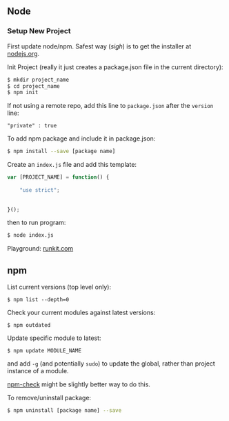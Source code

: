 ## Node 

### Setup New Project

First update node/npm.  Safest way (*sigh*) is to get the installer at [nodejs.org](https://nodejs.org/en/).

Init Project (really it just creates a package.json file in the current directory):

```bash
$ mkdir project_name
$ cd project_name
$ npm init
```
	
If not using a remote repo, add this line to `package.json` after the `version` line:

	"private" : true
	
To add npm package and include it in package.json:

```bash
$ npm install --save [package name]
```

Create an `index.js` file and add this template:

```javascript
var [PROJECT_NAME] = function() {
	
	"use strict";
	
	
}();
```

then to run program:

```bash
$ node index.js
```
	



Playground: [runkit.com](https://runkit.com)

## npm

List current versions (top level only):

`$ npm list --depth=0`

Check your current modules against latest versions:

`$ npm outdated`

Update specific module to latest:

`$ npm update MODULE_NAME`

and add `-g` (and potentially `sudo`) to update the global, rather than project instance of a module.

[npm-check](https://www.npmjs.com/package/npm-check) might be slightly better way to do this.

To remove/uninstall package:

```bash
$ npm uninstall [package name] --save
```



